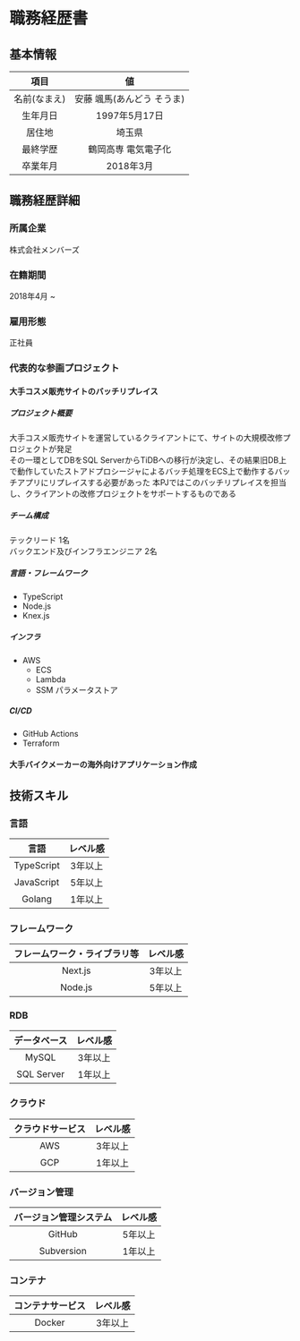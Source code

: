 # 職務経歴書

## 基本情報

|項目|値|
| :---: | :---: |
|名前(なまえ)|安藤 颯馬(あんどう そうま)|
|生年月日|1997年5月17日|
|居住地|埼玉県|
|最終学歴|鶴岡高専 電気電子化|
|卒業年月|2018年3月|

## 職務経歴詳細

### 所属企業

株式会社メンバーズ

### 在籍期間

2018年4月 ~

### 雇用形態

正社員

### 代表的な参画プロジェクト

#### 大手コスメ販売サイトのバッチリプレイス

##### プロジェクト概要

大手コスメ販売サイトを運営しているクライアントにて、サイトの大規模改修プロジェクトが発足  
その一環としてDBをSQL ServerからTiDBへの移行が決定し、その結果旧DB上で動作していたストアドプロシージャによるバッチ処理をECS上で動作するバッチアプリにリプレイスする必要があった
本PJではこのバッチリプレイスを担当し、クライアントの改修プロジェクトをサポートするものである

##### チーム構成

テックリード 1名  
バックエンド及びインフラエンジニア 2名

##### 言語・フレームワーク

- TypeScript
- Node.js
- Knex.js

##### インフラ

- AWS
  - ECS
  - Lambda
  - SSM パラメータストア
  
##### CI/CD

- GitHub Actions
- Terraform

#### 大手バイクメーカーの海外向けアプリケーション作成

## 技術スキル

### 言語

|言語|レベル感|
| :---: | :---: |
|TypeScript|3年以上|
|JavaScript|5年以上|
|Golang|1年以上|

### フレームワーク

|フレームワーク・ライブラリ等|レベル感|
| :---: | :---: |
|Next.js|3年以上|
|Node.js|5年以上|

### RDB

|データベース|レベル感|
| :---: | :---: |
|MySQL|3年以上|
|SQL Server|1年以上|

### クラウド

|クラウドサービス|レベル感|
| :---: | :---: |
|AWS|3年以上|
|GCP|1年以上|

### バージョン管理

|バージョン管理システム|レベル感|
| :---: | :---: |
|GitHub|5年以上|
|Subversion|1年以上|

### コンテナ

|コンテナサービス|レベル感|
| :---: | :---: |
|Docker|3年以上|
